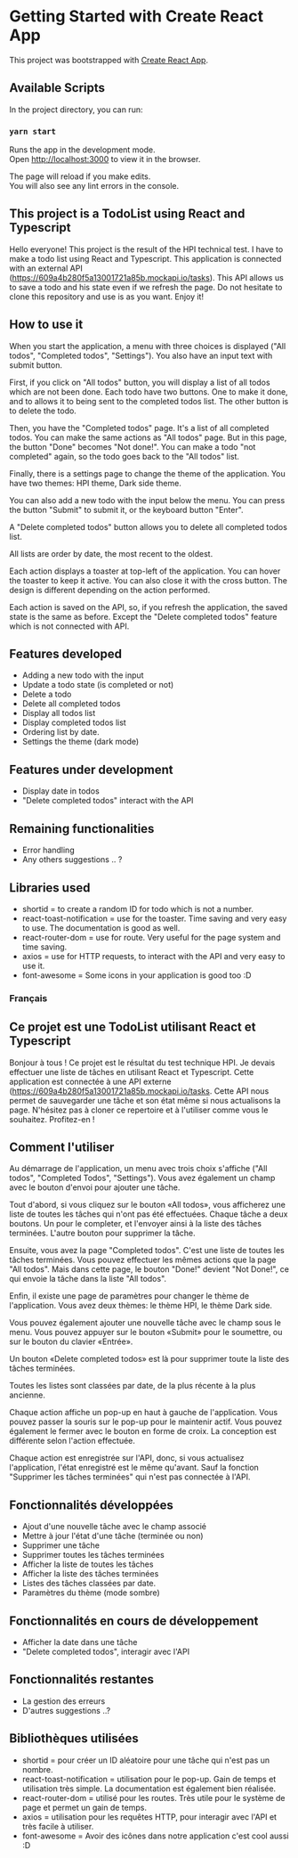 # Getting Started with Create React App

This project was bootstrapped with [Create React App](https://github.com/facebook/create-react-app).

## Available Scripts

In the project directory, you can run:

### `yarn start`

Runs the app in the development mode.\
Open [http://localhost:3000](http://localhost:3000) to view it in the browser.

The page will reload if you make edits.\
You will also see any lint errors in the console.

## This project is a TodoList using React and Typescript

Hello everyone! This project is the result of the HPI technical test. I have to make a todo list using React and Typescript. This application is connected with an external API (https://609a4b280f5a13001721a85b.mockapi.io/tasks). This API allows us to save a todo and his state even if we refresh the page.
Do not hesitate to clone this repository and use is as you want. Enjoy it!

## How to use it

When you start the application, a menu with three choices is displayed ("All todos", "Completed todos", "Settings"). You also have an input text with submit button.

First, if you click on "All todos" button, you will display a list of all todos which are not been done. Each todo have two buttons. One to make it done, and to allows it to being sent to the completed todos list. The other button is to delete the todo. 

Then, you have the "Completed todos" page. It's a list of all completed todos. You can make the same actions as "All todos" page. But in this page, the button "Done" becomes "Not done!". You can make a todo "not completed" again, so the todo goes back to the "All todos" list.

Finally, there is a settings page to change the theme of the application. You have two themes: HPI theme, Dark side theme.

You can also add a new todo with the input below the menu. You can press the button "Submit" to submit it, or the keyboard button "Enter".

A "Delete completed todos" button allows you to delete all completed todos list. 

All lists are order by date, the most recent to the oldest.

Each action displays a toaster at top-left of the application. You can hover the toaster to keep it active. You can also close it with the cross button. The design is different depending on the action performed.

Each action is saved on the API, so, if you refresh the application, the saved state is the same as before. Except the "Delete completed todos" feature which is not connected with API.

## Features developed

- Adding a new todo with the input
- Update a todo state (is completed or not)
- Delete a todo
- Delete all completed todos
- Display all todos list
- Display completed todos list
- Ordering list by date.
- Settings the theme (dark mode)

## Features under development

- Display date in todos
- "Delete completed todos" interact with the API 

## Remaining functionalities

- Error handling
- Any others suggestions .. ?

## Libraries used

- shortid = to create a random ID for todo which is not a number.
- react-toast-notification = use for the toaster. Time saving and very easy to use. The documentation is good as well.
- react-router-dom = use for route. Very useful for the page system and time saving.
- axios = use for HTTP requests, to interact with the API and very easy to use it.
- font-awesome = Some icons in your application is good too :D


### Français

## Ce projet est une TodoList utilisant React et Typescript

Bonjour à tous ! Ce projet est le résultat du test technique HPI. Je devais effectuer une liste de tâches en utilisant React et Typescript. Cette application est connectée à une API externe (https://609a4b280f5a13001721a85b.mockapi.io/tasks. 
Cette API nous permet de sauvegarder une tâche et son état même si nous actualisons la page.
N'hésitez pas à cloner ce repertoire et à l'utiliser comme vous le souhaitez. Profitez-en !

## Comment l'utiliser

Au démarrage de l'application, un menu avec trois choix s'affiche ("All todos", "Completed Todos", "Settings"). Vous avez également un champ avec le bouton d'envoi pour ajouter une tâche.

Tout d'abord, si vous cliquez sur le bouton «All todos», vous afficherez une liste de toutes les tâches qui n'ont pas été effectuées. Chaque tâche a deux boutons. Un pour le completer, et l'envoyer ainsi à la liste des tâches terminées. L'autre bouton pour supprimer la tâche.

Ensuite, vous avez la page "Completed todos". C'est une liste de toutes les tâches terminées. Vous pouvez effectuer les mêmes actions que la page "All todos". Mais dans cette page, le bouton "Done!" devient "Not Done!", ce qui envoie la tâche dans la liste "All todos".

Enfin, il existe une page de paramètres pour changer le thème de l'application. Vous avez deux thèmes: le thème HPI, le thème Dark side.

Vous pouvez également ajouter une nouvelle tâche avec le champ sous le menu. Vous pouvez appuyer sur le bouton «Submit» pour le soumettre, ou sur le bouton du clavier «Entrée».

Un bouton «Delete completed todos» est là pour supprimer toute la liste des tâches terminées.

Toutes les listes sont classées par date, de la plus récente à la plus ancienne.

Chaque action affiche un pop-up en haut à gauche de l'application. Vous pouvez passer la souris sur le pop-up pour le maintenir actif. Vous pouvez également le fermer avec le bouton en forme de croix. La conception est différente selon l'action effectuée.

Chaque action est enregistrée sur l'API, donc, si vous actualisez l'application, l'état enregistré est le même qu'avant. Sauf la fonction "Supprimer les tâches terminées" qui n'est pas connectée à l'API.

## Fonctionnalités développées

- Ajout d'une nouvelle tâche avec le champ associé
- Mettre à jour l'état d'une tâche (terminée ou non)
- Supprimer une tâche
- Supprimer toutes les tâches terminées
- Afficher la liste de toutes les tâches
- Afficher la liste des tâches terminées
- Listes des tâches classées par date.
- Paramètres du thème (mode sombre)

## Fonctionnalités en cours de développement

- Afficher la date dans une tâche
- "Delete completed todos", interagir avec l'API

## Fonctionnalités restantes

- La gestion des erreurs
- D'autres suggestions ..?

## Bibliothèques utilisées

- shortid = pour créer un ID aléatoire pour une tâche qui n'est pas un nombre.
- react-toast-notification = utilisation pour le pop-up. Gain de temps et utilisation très simple. La documentation est également bien réalisée.
- react-router-dom = utilisé pour les routes. Très utile pour le système de page et permet un gain de temps.
- axios = utilisation pour les requêtes HTTP, pour interagir avec l'API et très facile à utiliser.
- font-awesome = Avoir des icônes dans notre application c'est cool aussi :D